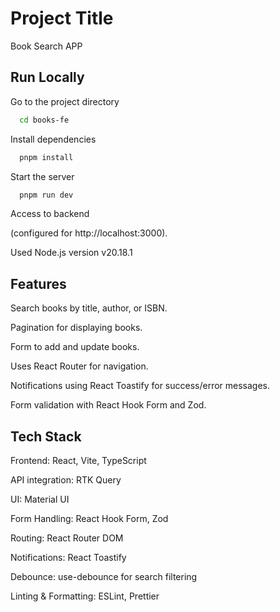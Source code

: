 # Project Title

Book Search APP

## Run Locally

Go to the project directory

```bash
  cd books-fe
```

Install dependencies

```bash
  pnpm install
```

Start the server

```bash
  pnpm run dev
```

Access to backend

(configured for http://localhost:3000).

Used Node.js version v20.18.1

## Features

Search books by title, author, or ISBN.

Pagination for displaying books.

Form to add and update books.

Uses React Router for navigation.

Notifications using React Toastify for success/error messages.

Form validation with React Hook Form and Zod.

## Tech Stack

Frontend: React, Vite, TypeScript

API integration: RTK Query

UI: Material UI

Form Handling: React Hook Form, Zod

Routing: React Router DOM

Notifications: React Toastify

Debounce: use-debounce for search filtering

Linting & Formatting: ESLint, Prettier
